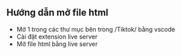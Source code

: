 ## Hướng dẫn mở file html
- Mở 1 trong các thư mục bên trong /Tiktok/ bằng vscode
- Cài đặt extension live server
- Mở file html bằng live server
